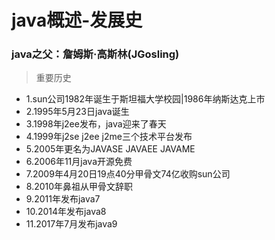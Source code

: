 # java概述-发展史

### java之父：詹姆斯·高斯林(JGosling)

>重要历史
* 1.sun公司1982年诞生于斯坦福大学校园|1986年纳斯达克上市
* 2.1995年5月23日java诞生
* 3.1998年j2ee发布，java迎来了春天
* 4.1999年j2se j2ee j2me三个技术平台发布
* 5.2005年更名为JAVASE JAVAEE JAVAME
* 6.2006年11月java开源免费
* 7.2009年4月20日19点40分甲骨文74亿收购sun公司
* 8.2010年鼻祖从甲骨文辞职
* 9.2011年发布java7
* 10.2014年发布java8
* 11.2017年7月发布java9
